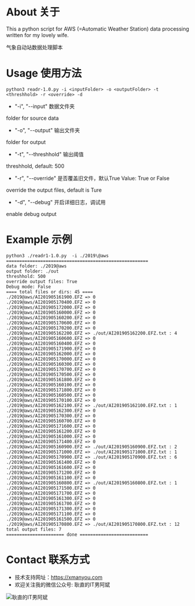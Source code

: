 # About 关于
This a python script for AWS (=Automatic Weather Station) data processing written for my lovely wife.

气象自动站数据处理脚本

# Usage 使用方法
```
python3 readr-1.0.py -i <inputFolder> -o <outputFolder> -t <threshhold> -r <override> -d
```

* "-i", "--input" 数据文件夹

folder for source data

* "-o", "--output" 输出文件夹

folder for output

* "-t", "--threshhold" 输出阈值

threshhold, default: 500

* "-r", "--override" 是否覆盖旧文件，默认True
Value: True or False 

override the output files, default is Ture

* "-d", "--debug" 开启详细日志，调试用

enable debug output

# Example 示例
```
python3 ./readr1-1.0.py  -i ./2019\@aws
======================================================
data folder: ./2019@aws
output folder: ./out
threshhold: 500
override output files: True
Debug mode: False
==== total files or dirs: 45 ====
./2019@aws/AI201905161900.EFZ => 0
./2019@aws/AI201905170400.EFZ => 0
./2019@aws/AI201905172000.EFZ => 0
./2019@aws/AI201905160000.EFZ => 0
./2019@aws/AI201905160200.EFZ => 0
./2019@aws/AI201905170600.EFZ => 0
./2019@aws/AI201905170200.EFZ => 0
./2019@aws/AI201905162200.EFZ => ./out/AI201905162200.EFZ.txt : 4
./2019@aws/AI201905160600.EFZ => 0
./2019@aws/AI201905160400.EFZ => 0
./2019@aws/AI201905171900.EFZ => 0
./2019@aws/AI201905162000.EFZ => 0
./2019@aws/AI201905170000.EFZ => 0
./2019@aws/AI201905160300.EFZ => 0
./2019@aws/AI201905170700.EFZ => 0
./2019@aws/AI201905170500.EFZ => 0
./2019@aws/AI201905161800.EFZ => 0
./2019@aws/AI201905160100.EFZ => 0
./2019@aws/AI201905171800.EFZ => 0
./2019@aws/AI201905160500.EFZ => 0
./2019@aws/AI201905170100.EFZ => 0
./2019@aws/AI201905162100.EFZ => ./out/AI201905162100.EFZ.txt : 1
./2019@aws/AI201905162300.EFZ => 0
./2019@aws/AI201905170300.EFZ => 0
./2019@aws/AI201905160700.EFZ => 0
./2019@aws/AI201905171600.EFZ => 0
./2019@aws/AI201905161200.EFZ => 0
./2019@aws/AI201905161000.EFZ => 0
./2019@aws/AI201905171400.EFZ => 0
./2019@aws/AI201905160900.EFZ => ./out/AI201905160900.EFZ.txt : 2
./2019@aws/AI201905171000.EFZ => ./out/AI201905171000.EFZ.txt : 1
./2019@aws/AI201905170900.EFZ => ./out/AI201905170900.EFZ.txt : 6
./2019@aws/AI201905161400.EFZ => 0
./2019@aws/AI201905161600.EFZ => 0
./2019@aws/AI201905171200.EFZ => 0
./2019@aws/AI201905161100.EFZ => 0
./2019@aws/AI201905160800.EFZ => ./out/AI201905160800.EFZ.txt : 1
./2019@aws/AI201905171500.EFZ => 0
./2019@aws/AI201905171700.EFZ => 0
./2019@aws/AI201905161300.EFZ => 0
./2019@aws/AI201905161700.EFZ => 0
./2019@aws/AI201905171300.EFZ => 0
./2019@aws/AI201905171100.EFZ => 0
./2019@aws/AI201905161500.EFZ => 0
./2019@aws/AI201905170800.EFZ => ./out/AI201905170800.EFZ.txt : 12
total output files: 7
====================== done ==========================
```

# Contact 联系方式
* 技术支持网址：https://xmanyou.com
* 欢迎关注我的微信公众号: 耿直的IT男阿斌

![耿直的IT男阿斌](https://xmanyou.com/content/images/2017/12/qrcode_for_unitymvp-1.jpg)

